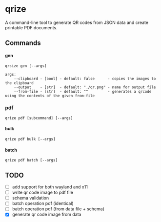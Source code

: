 # qrize
A command-line tool to generate QR codes from JSON data and create printable PDF documents.

## Commands

#### gen 
```
qrsize gen [--args]

args:
    --clipboard - [bool] - default: false      - copies the images to the clipboard
    --output    - [str]  - default: "./qr.png" - name for output file
    --from-file - [str]  - default: ""         - generates a qrcode using the contents of the given from-file
```

### pdf

```
qrize pdf [subcommand] [--args]
```

#### bulk
```
qrize pdf bulk [--args]
```

#### batch
```
qrize pdf batch [--args]
```

## TODO
- [ ] add support for both wayland and x11
- [ ] write qr code image to pdf file
- [ ] schema validation
- [ ] batch operation pdf (identical)
- [ ] batch operation pdf (from data file + schema)
- [x] generate qr code image from data
